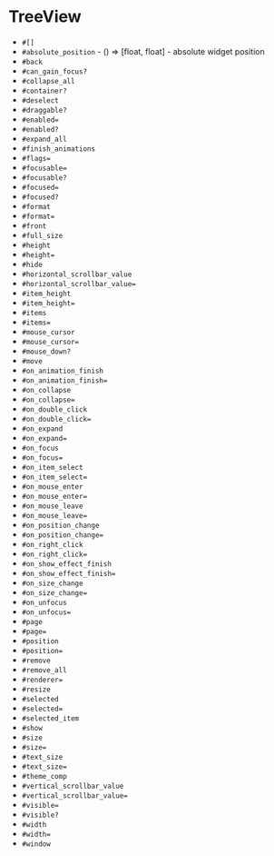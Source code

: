 TreeView
===
- `#[]`
- `#absolute_position` - () => [float, float] - absolute widget position
- `#back`
- `#can_gain_focus?`
- `#collapse_all`
- `#container?`
- `#deselect`
- `#draggable?`
- `#enabled=`
- `#enabled?`
- `#expand_all`
- `#finish_animations`
- `#flags=`
- `#focusable=`
- `#focusable?`
- `#focused=`
- `#focused?`
- `#format`
- `#format=`
- `#front`
- `#full_size`
- `#height`
- `#height=`
- `#hide`
- `#horizontal_scrollbar_value`
- `#horizontal_scrollbar_value=`
- `#item_height`
- `#item_height=`
- `#items`
- `#items=`
- `#mouse_cursor`
- `#mouse_cursor=`
- `#mouse_down?`
- `#move`
- `#on_animation_finish`
- `#on_animation_finish=`
- `#on_collapse`
- `#on_collapse=`
- `#on_double_click`
- `#on_double_click=`
- `#on_expand`
- `#on_expand=`
- `#on_focus`
- `#on_focus=`
- `#on_item_select`
- `#on_item_select=`
- `#on_mouse_enter`
- `#on_mouse_enter=`
- `#on_mouse_leave`
- `#on_mouse_leave=`
- `#on_position_change`
- `#on_position_change=`
- `#on_right_click`
- `#on_right_click=`
- `#on_show_effect_finish`
- `#on_show_effect_finish=`
- `#on_size_change`
- `#on_size_change=`
- `#on_unfocus`
- `#on_unfocus=`
- `#page`
- `#page=`
- `#position`
- `#position=`
- `#remove`
- `#remove_all`
- `#renderer=`
- `#resize`
- `#selected`
- `#selected=`
- `#selected_item`
- `#show`
- `#size`
- `#size=`
- `#text_size`
- `#text_size=`
- `#theme_comp`
- `#vertical_scrollbar_value`
- `#vertical_scrollbar_value=`
- `#visible=`
- `#visible?`
- `#width`
- `#width=`
- `#window`

